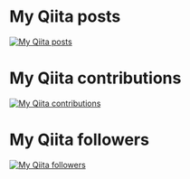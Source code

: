 # My Qiita posts
[![My Qiita posts](https://qiita-badge.apiapi.app/s/ufoo68/posts.svg)](http://qiita.com/ufoo68)
# My Qiita contributions
[![My Qiita contributions](https://qiita-badge.apiapi.app/s/ufoo68/contributions.svg)](http://qiita.com/ufoo68)
# My Qiita followers
[![My Qiita followers](https://qiita-badge.apiapi.app/s/ufoo68/followers.svg)](http://qiita.com/ufoo68)
